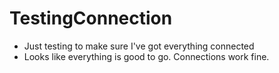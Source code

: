 # TestingConnection

- Just testing to make sure I've got everything connected
- Looks like everything is good to go. Connections work fine.
